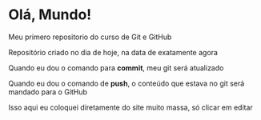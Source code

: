 # Olá, Mundo!
 Meu primero repositorio do curso de Git e GitHub

 Repositório criado no dia de hoje, na data de exatamente agora

 Quando eu dou o comando para **commit**, meu git será atualizado
 
 Quando eu dou o comando de **push**, o conteúdo que estava no git será mandado para o GitHub
 
 Isso aqui eu coloquei diretamente do site muito massa, só clicar em editar
